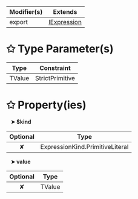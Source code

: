 | Modifier(s)                            | Extends                                    |
|----------------------------------------|--------------------------------------------|
| export | [IExpression](/runtime/interface/ast/iexpression.md) |

# &#10025; Type Parameter(s)

| Type   | Constraint      |
| ------ | --------------- |
| TValue | StrictPrimitive |

# &#10025; Property(ies)

&nbsp;&nbsp; **&#10148; $kind**

| Optional                           | Type                         |
|:----------------------------------:|------------------------------|
| ✘ | ExpressionKind.PrimitiveLiteral |

&nbsp;&nbsp; **&#10148; value**

| Optional                           | Type                         |
|:----------------------------------:|------------------------------|
| ✘ | TValue |